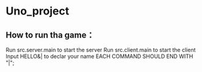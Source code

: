 # Uno_project
## How to run tha game：
Run src.server.main to start the server
Run src.client.main to start the client
Input HELLO&<YOUR NAME>| to declar your name
EACH COMMAND SHOULD END WITH "|";
